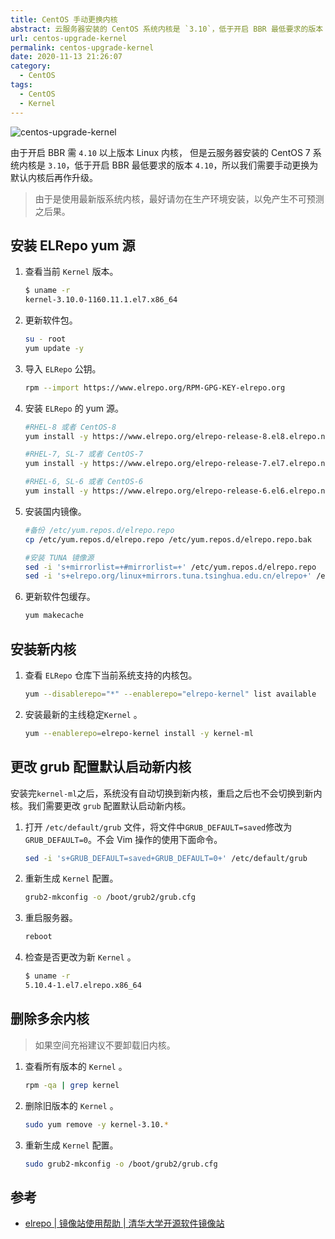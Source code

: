 ```yaml
---
title: CentOS 手动更换内核
abstract: 云服务器安装的 CentOS 系统内核是 `3.10`，低于开启 BBR 最低要求的版本 `4.10`，所以我们需要手动更换为默认内核后再作升级。
url: centos-upgrade-kernel
permalink: centos-upgrade-kernel
date: 2020-11-13 21:26:07
category:
  - CentOS
tags:
  - CentOS
  - Kernel
---
```


![centos-upgrade-kernel](https://img.zxj.guru/2020/11/centos-upgrade-kernel.png)

由于开启 BBR 需 `4.10` 以上版本 Linux 内核， 但是云服务器安装的 CentOS 7 系统内核是 `3.10`，低于开启 BBR 最低要求的版本 `4.10`，所以我们需要手动更换为默认内核后再作升级。

> 由于是使用最新版系统内核，最好请勿在生产环境安装，以免产生不可预测之后果。

## 安装 ELRepo yum 源

1. 查看当前 `Kernel` 版本。

   ```bash
   $ uname -r
   kernel-3.10.0-1160.11.1.el7.x86_64
   ```

2. 更新软件包。

   ```bash
   su - root
   yum update -y
   ```

3. 导入 `ELRepo` 公钥。

   ```bash
   rpm --import https://www.elrepo.org/RPM-GPG-KEY-elrepo.org
   ```

4. 安装 `ELRepo` 的 yum 源。

   ```bash
   #RHEL-8 或者 CentOS-8
   yum install -y https://www.elrepo.org/elrepo-release-8.el8.elrepo.noarch.rpm

   #RHEL-7, SL-7 或者 CentOS-7
   yum install -y https://www.elrepo.org/elrepo-release-7.el7.elrepo.noarch.rpm

   #RHEL-6, SL-6 或者 CentOS-6
   yum install -y https://www.elrepo.org/elrepo-release-6.el6.elrepo.noarch.rpm
   ```

5. 安装国内镜像。

   ```bash
   #备份 /etc/yum.repos.d/elrepo.repo
   cp /etc/yum.repos.d/elrepo.repo /etc/yum.repos.d/elrepo.repo.bak

   #安装 TUNA 镜像源
   sed -i 's+mirrorlist=+#mirrorlist=+' /etc/yum.repos.d/elrepo.repo
   sed -i 's+elrepo.org/linux+mirrors.tuna.tsinghua.edu.cn/elrepo+' /etc/yum.repos.d/elrepo.repo
   ```

6. 更新软件包缓存。

   ```bash
   yum makecache
   ```

## 安装新内核

1. 查看 `ELRepo` 仓库下当前系统支持的内核包。

   ```bash
   yum --disablerepo="*" --enablerepo="elrepo-kernel" list available
   ```

2. 安装最新的主线稳定`Kernel` 。

   ```bash
   yum --enablerepo=elrepo-kernel install -y kernel-ml
   ```

## 更改 grub 配置默认启动新内核

安装完`kernel-ml`之后，系统没有自动切换到新内核，重启之后也不会切换到新内核。我们需要更改 `grub` 配置默认启动新内核。

1. 打开 `/etc/default/grub` 文件，将文件中`GRUB_DEFAULT=saved`修改为`GRUB_DEFAULT=0`。不会 Vim 操作的使用下面命令。

   ```bash
   sed -i 's+GRUB_DEFAULT=saved+GRUB_DEFAULT=0+' /etc/default/grub
   ```

2. 重新生成 `Kernel` 配置。

   ```bash
   grub2-mkconfig -o /boot/grub2/grub.cfg
   ```

3. 重启服务器。

   ```bash
   reboot
   ```

4. 检查是否更改为新 `Kernel` 。

   ```bash
   $ uname -r
   5.10.4-1.el7.elrepo.x86_64
   ```

## 删除多余内核

> 如果空间充裕建议不要卸载旧内核。

1. 查看所有版本的 `Kernel` 。

   ```bash
   rpm -qa | grep kernel
   ```

2. 删除旧版本的 `Kernel` 。

   ```bash
   sudo yum remove -y kernel-3.10.*
   ```

3. 重新生成 `Kernel` 配置。

   ```bash
   sudo grub2-mkconfig -o /boot/grub2/grub.cfg
   ```

## 参考

- [elrepo | 镜像站使用帮助 | 清华大学开源软件镜像站](https://mirrors.tuna.tsinghua.edu.cn/help/elrepo/)
